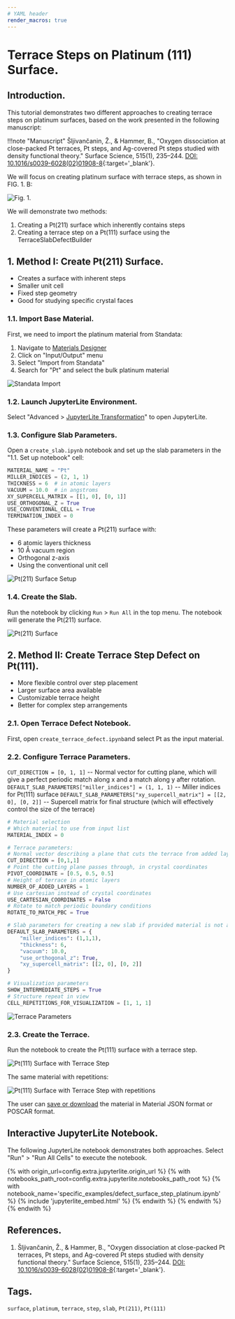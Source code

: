 ```yaml
---
# YAML header
render_macros: true
---
```


# Terrace Steps on Platinum (111) Surface.

## Introduction.

This tutorial demonstrates two different approaches to creating terrace steps on platinum surfaces, based on the work presented in the following manuscript:

!!!note "Manuscript"
    Šljivančanin, Ž., & Hammer, B., "Oxygen dissociation at close-packed Pt terraces, Pt steps, and Ag-covered Pt steps studied with density functional theory." Surface Science, 515(1), 235–244. [DOI: 10.1016/s0039-6028(02)01908-8](https://doi.org/10.1016/s0039-6028(02)01908-8){:target='_blank'}.

We will focus on creating platinum surface with terrace steps, as shown in FIG. 1. B:

![Fig. 1.](/images/tutorials/materials/defects/defect_surface_step_platinum/0-figure-from-manuscript.webp "Fig. 1.")

We will demonstrate two methods:

1. Creating a Pt(211) surface which inherently contains steps
2. Creating a terrace step on a Pt(111) surface using the TerraceSlabDefectBuilder

## 1. Method I: Create Pt(211) Surface.

- Creates a surface with inherent steps
- Smaller unit cell
- Fixed step geometry
- Good for studying specific crystal faces

### 1.1. Import Base Material.

First, we need to import the platinum material from Standata:

1. Navigate to [Materials Designer](../../../materials-designer/overview.md)
2. Click on "Input/Output" menu
3. Select "Import from Standata"
4. Search for "Pt" and select the bulk platinum material

![Standata Import](/images/tutorials/materials/defects/defect_surface_step_platinum/1-standata-import-platinum.webp "Standata Import")

### 1.2. Launch JupyterLite Environment.

Select "Advanced > [JupyterLite Transformation](../../../materials-designer/header-menu/advanced/jupyterlite-dialog.md)" to open JupyterLite.

### 1.3. Configure Slab Parameters.

Open a `create_slab.ipynb` notebook and set up the slab parameters in the "1.1. Set up notebook" cell:

```python
MATERIAL_NAME = "Pt"
MILLER_INDICES = (2, 1, 1)
THICKNESS = 6  # in atomic layers
VACUUM = 10.0  # in angstroms
XY_SUPERCELL_MATRIX = [[1, 0], [0, 1]]
USE_ORTHOGONAL_Z = True
USE_CONVENTIONAL_CELL = True
TERMINATION_INDEX = 0
```

These parameters will create a Pt(211) surface with:

- 6 atomic layers thickness
- 10 Å vacuum region
- Orthogonal z-axis
- Using the conventional unit cell

![Pt(211) Surface Setup](/images/tutorials/materials/defects/defect_surface_step_platinum/2-jl-setup-nb-surface.webp "Pt(211) Surface Setup")

### 1.4. Create the Slab.

Run the notebook by clicking `Run` > `Run All` in the top menu. The notebook will generate the Pt(211) surface.

![Pt(211) Surface](/images/tutorials/materials/defects/defect_surface_step_platinum/3-wave-result-pt-211-surface.webp "Pt(211) Surface")

## 2. Method II: Create Terrace Step Defect on Pt(111).

- More flexible control over step placement
- Larger surface area available
- Customizable terrace height
- Better for complex step arrangements

### 2.1. Open Terrace Defect Notebook.

First, open `create_terrace_defect.ipynb`and select Pt as the input material.

### 2.2. Configure Terrace Parameters.

`CUT_DIRECTION = [0, 1, 1]`  -- Normal vector for cutting plane, which will give a perfect periodic match along x and a match along y after rotation.
`DEFAULT_SLAB_PARAMETERS["miller_indices"] = (1, 1, 1)`  -- Miller indices for Pt(111) surface
`DEFAULT_SLAB_PARAMETERS["xy_supercell_matrix"] = [[2, 0], [0, 2]]` -- Supercell matrix for final structure (which will effectively control the size of the terrace)


```python
# Material selection
# Which material to use from input list
MATERIAL_INDEX = 0  

# Terrace parameters:
# Normal vector describing a plane that cuts the terrace from added layers (Miller indices)
CUT_DIRECTION = [0,1,1]  
# Point the cutting plane passes through, in crystal coordinates
PIVOT_COORDINATE = [0.5, 0.5, 0.5] 
# Height of terrace in atomic layers
NUMBER_OF_ADDED_LAYERS = 1  
# Use cartesian instead of crystal coordinates
USE_CARTESIAN_COORDINATES = False  
# Rotate to match periodic boundary conditions
ROTATE_TO_MATCH_PBC = True  

# Slab parameters for creating a new slab if provided material is not a slab
DEFAULT_SLAB_PARAMETERS = {
    "miller_indices": (1,1,1),
    "thickness": 6,
    "vacuum": 10.0,
    "use_orthogonal_z": True,
    "xy_supercell_matrix": [[2, 0], [0, 2]]
}

# Visualization parameters
SHOW_INTERMEDIATE_STEPS = True
# Structure repeat in view
CELL_REPETITIONS_FOR_VISUALIZATION = [1, 1, 1]  
```

![Terrace Parameters](/images/tutorials/materials/defects/defect_surface_step_platinum/4-jl-setup-nb-terrace.webp "Terrace Parameters")

### 2.3. Create the Terrace.

Run the notebook to create the Pt(111) surface with a terrace step.

![Pt(111) Surface with Terrace Step](/images/tutorials/materials/defects/defect_surface_step_platinum/5-wave-result-pt-terrace.webp "Pt(111) Surface with Terrace Step")

The same material with repetitions:

![Pt(111) Surface with Terrace Step with repetitions](/images/tutorials/materials/defects/defect_surface_step_platinum/6-wave-result-pt-terrace-repetitions.webp "Pt(111) Surface with Terrace Step with repetitions")

The user can [save or download](../../../materials-designer/header-menu/input-output.md) the material in Material JSON format or POSCAR format.

## Interactive JupyterLite Notebook.

The following JupyterLite notebook demonstrates both approaches. Select "Run" > "Run All Cells" to execute the notebook.

{% with origin_url=config.extra.jupyterlite.origin_url %}
{% with notebooks_path_root=config.extra.jupyterlite.notebooks_path_root %}
{% with notebook_name='specific_examples/defect_surface_step_platinum.ipynb' %}
{% include 'jupyterlite_embed.html' %}
{% endwith %}
{% endwith %}
{% endwith %}

## References.

1. Šljivančanin, Ž., & Hammer, B., "Oxygen dissociation at close-packed Pt terraces, Pt steps, and Ag-covered Pt steps studied with density functional theory." Surface Science, 515(1), 235–244. [DOI: 10.1016/s0039-6028(02)01908-8](https://doi.org/10.1016/s0039-6028(02)01908-8){:target='_blank'}.

## Tags.

`surface`, `platinum`, `terrace`, `step`, `slab`, `Pt(211)`, `Pt(111)`